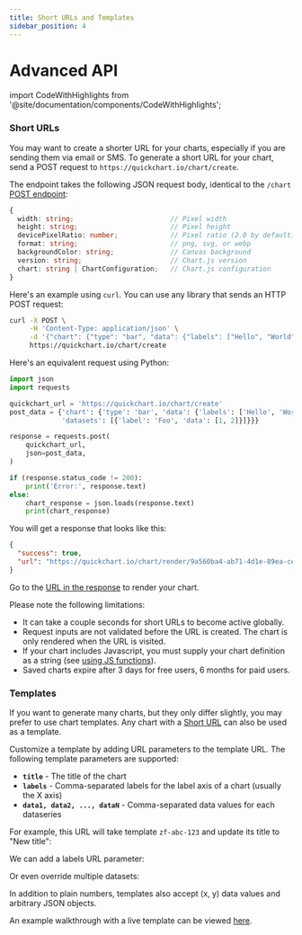 ```yaml
---
title: Short URLs and Templates
sidebar_position: 4
---
```


# Advanced API

import CodeWithHighlights from '@site/documentation/components/CodeWithHighlights';

### Short URLs

You may want to create a shorter URL for your charts, especially if you are sending them via email or SMS. To generate a short URL for your chart, send a POST request to `https://quickchart.io/chart/create`.

The endpoint takes the following JSON request body, identical to the `/chart` [POST endpoint](/documentation/usage/post-endpoint/):

```typescript
{
  width: string;                        // Pixel width
  height: string;                       // Pixel height
  devicePixelRatio: number;             // Pixel ratio (2.0 by default)
  format: string;                       // png, svg, or webp
  backgroundColor: string;              // Canvas background
  version: string;                      // Chart.js version
  chart: string | ChartConfiguration;   // Chart.js configuration
}
```

Here's an example using `curl`. You can use any library that sends an HTTP POST request:

```bash
curl -X POST \
     -H 'Content-Type: application/json' \
     -d '{"chart": {"type": "bar", "data": {"labels": ["Hello", "World"], "datasets": [{"label": "Foo", "data": [1, 2]}]}}}' \
     https://quickchart.io/chart/create
```

Here's an equivalent request using Python:

```python
import json
import requests

quickchart_url = 'https://quickchart.io/chart/create'
post_data = {'chart': {'type': 'bar', 'data': {'labels': ['Hello', 'World'],
             'datasets': [{'label': 'Foo', 'data': [1, 2]}]}}}

response = requests.post(
    quickchart_url,
    json=post_data,
)

if (response.status_code != 200):
    print('Error:', response.text)
else:
    chart_response = json.loads(response.text)
    print(chart_response)
```

You will get a response that looks like this:

```json
{
  "success": true,
  "url": "https://quickchart.io/chart/render/9a560ba4-ab71-4d1e-89ea-ce4741e9d232"
}
```

Go to the [URL in the response](https://quickchart.io/chart/render/9a560ba4-ab71-4d1e-89ea-ce4741e9d232) to render your chart.

Please note the following limitations:

- It can take a couple seconds for short URLs to become active globally.
- Request inputs are not validated before the URL is created. The chart is only rendered when the URL is visited.
- If your chart includes Javascript, you must supply your chart definition as a string (see [using JS functions](/documentation/javascript-functions/)).
- Saved charts expire after 3 days for free users, 6 months for paid users.

### Templates

If you want to generate many charts, but they only differ slightly, you may prefer to use chart templates. Any chart with a [Short URL](#short-urls) can also be used as a template.

Customize a template by adding URL parameters to the template URL. The following template parameters are supported:

- **`title`** - The title of the chart
- **`labels`** - Comma-separated labels for the label axis of a chart (usually the X axis)
- **`data1, data2, ..., dataN`** - Comma-separated data values for each dataseries

For example, this URL will take template `zf-abc-123` and update its title to "New title":

<CodeWithHighlights code="https://quickchart.io/chart/render/zf-abc-123**?title=New title**" />

We can add a labels URL parameter:

<CodeWithHighlights code="https://quickchart.io/chart/render/zf-abc-123?title=New title**&labels=Q1,Q2,Q3,Q4**" />

Or even override multiple datasets:

<CodeWithHighlights code="https://quickchart.io/chart/render/zf-abc-123**?data1=40,60,80,100&data2=5,6,7,8**" />

In addition to plain numbers, templates also accept (x, y) data values and arbitrary JSON objects.

An example walkthrough with a live template can be viewed [here](/documentation/chart-maker/#use-the-no-code-chart-api).
